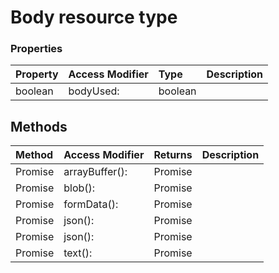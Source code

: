 # Body resource type




### Properties

| Property	   | Access Modifier | Type	| Description|
|:-------------|:----|:-------|:-----------|
|boolean      | bodyUsed: | boolean |  |



## Methods

| Method	   | Access Modifier | Returns	| Description|
|:-------------|:----|:-------|:-----------|
|Promise<ArrayBuffer>      | arrayBuffer(): | Promise<ArrayBuffer> |  |
|Promise<Blob>      | blob(): | Promise<Blob> |  |
|Promise<FormData>      | formData(): | Promise<FormData> |  |
|Promise<any>      | json(): | Promise<any> |  |
|Promise<T>      | json<T>(): | Promise<T> |  |
|Promise<string>      | text(): | Promise<string> |  |


